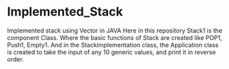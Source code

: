 # Implemented_Stack
Implemented stack using Vector in JAVA
Here in this repository Stack1 is the component Class. Where the basic functions of Stack are created like POP1, Push1, Empty1.
And in the Stackimplementation class, the Application class is created to take the input of any 10 generic values, and print it in reverse order.
